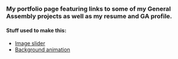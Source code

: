### My portfolio page featuring links to some of my General Assembly projects as well as my resume and GA profile.

#### Stuff used to make this:
 * [Image slider](https://www.smashingmagazine.com/2012/04/pure-css3-cycling-slideshow/)
 * [Background animation](http://codepen.io/Zeaklous/pen/lmbJy)
 
